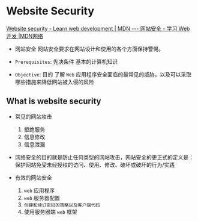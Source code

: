 # Website Security
[Website security - Learn web development | MDN --- 网站安全 - 学习 Web 开发 |MDN网络](https://developer.mozilla.org/en-US/docs/Learn/Server-side/First_steps/Website_security)

- 网站安全
    网站安全要求在网站设计和使用的各个方面保持警惕。

- `Prerequisites`: 先决条件
    基本的计算机知识

- `Objective`: 目的
    了解 `Web` 应用程序安全面临的最常见的威胁，以及可以采取哪些措施来降低网站被入侵的风险

## What is website security

- 常见的网站攻击
    1. 拒绝服务
    2. 信息修改
    3. 信息泄漏

- 网络安全的目的就是防止任何类型的网站攻击，网站安全的更正式的定义是： 保护网站免受未经授权的访问、使用、修改、破坏或破坏的行为/实践

- 有效的网站安全
    1. `web` 应用程序
    2. `web` 服务器配置
    3. `创建和续订密码的策略以及客户端代码`
    4. 使用服务器端 `web` 框架
